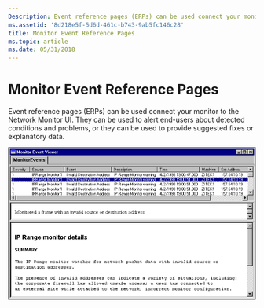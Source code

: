 ```yaml
---
Description: Event reference pages (ERPs) can be used connect your monitor to the Network Monitor UI. They can be used to alert end-users about detected conditions and problems, or they can be used to provide suggested fixes or explanatory data.
ms.assetid: '8d218e5f-5d6d-461c-b743-9ab5fc146c28'
title: Monitor Event Reference Pages
ms.topic: article
ms.date: 05/31/2018
---
```


# Monitor Event Reference Pages

Event reference pages (ERPs) can be used connect your monitor to the Network Monitor UI. They can be used to alert end-users about detected conditions and problems, or they can be used to provide suggested fixes or explanatory data.

![monitor event viewer](images/exview2.png)

 

 



